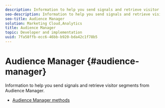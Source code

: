 ```yaml
---
description: Information to help you send signals and retrieve visitor segments from Audience Manager.
seo-description: Information to help you send signals and retrieve visitor segments from Audience Manager.
seo-title: Audience Manager
solution: Marketing Cloud,Analytics
title: Audience Manager
topic: Developer and implementation
uuid: 7fa58ffb-ecc6-46bb-b920-bda42c1f78b5
---
```


# Audience Manager {#audience-manager}

Information to help you send signals and retrieve visitor segments from Audience Manager.

+ [Audience Manager methods](audience-manager-methods.md)